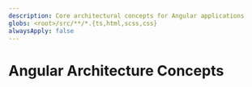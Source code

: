 ```yaml
---
description: Core architectural concepts for Angular applications
globs: <root>/src/**/*.{ts,html,scss,css}
alwaysApply: false
---
```


# Angular Architecture Concepts

<!--
TODO: Add content for Angular architecture concepts.
Follow unified schema guidelines.
-->
